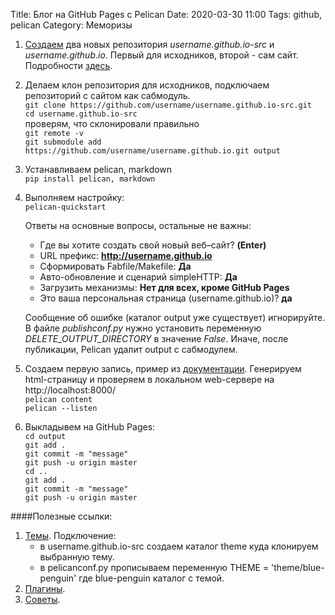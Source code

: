 Title: Блог на GitHub Pages с Pelican
Date: 2020-03-30 11:00
Tags: github, pelican
Category: Меморизы

1. [Создаем](https://github.com/new) два новых репозитория *username.github.io-src* и *username.github.io*.
Первый для исходников, второй - сам сайт. Подробности [здесь](https://pages.github.com/).

2. Делаем клон репозитория для исходников, подключаем репозиторий с сайтом как сабмодуль.  
  `git clone https://github.com/username/username.github.io-src.git`  
  `cd username.github.io-src`  
  проверям, что склонировали правильно  
  `git remote -v`  
  `git submodule add https://github.com/username/username.github.io.git output`  
  
3. Устанавливаем pelican, markdown  
  `pip install pelican, markdown`  
  
4. Выполняем настройку:  
  `pelican-quickstart`  
  
    Ответы на основные вопросы, остальные не важны:  
    - Где вы хотите создать свой новый веб–сайт? **(Enter)**  
    - URL префикс:  **http://username.github.io**  
    - Сформировать Fabfile/Makefile: **Да**  
    - Авто-обновление и сценарий simpleHTTP: **Да**  
    - Загрузить механизмы: **Нет для всех, кроме GitHub Pages**  
    - Это ваша персональная страница (username.github.io)? **да**  
  
    Сообщение об ошибке (каталог output уже существует) игнорируйте.  
    В файле *publishconf.py* нужно установить переменную *DELETE_OUTPUT_DIRECTORY* в значение *False*.
    Иначе, после публикации, Pelican удалит output с сабмодулем.  
  
5. Создаем первую запись, пример из [документации](https://docs.getpelican.com/en/stable/quickstart.html).
Генерируем html-страницу и проверяем в локальном web-сервере на http://localhost:8000/  
  `pelican content`  
  `pelican --listen`  
  
6. Выкладывем на GitHub Pages:  
  `cd output`  
  `git add .`  
  `git commit -m "message"`  
  `git push -u origin master`  
  `cd ..`  
  `git add .`  
  `git commit -m "message"`  
  `git push -u origin master`  

####Полезные ссылки:

1. [Темы](http://pelicanthemes.com/). Подключение:
    - в username.github.io-src создаем каталог theme куда клонируем выбранную тему.
    - в pelicanconf.py прописываем переменную THEME = 'theme/blue-penguin' где blue-penguin каталог с темой.
2. [Плагины](https://github.com/getpelican/pelican-plugins).
3. [Советы](https://github.com/getpelican/pelican/wiki/Tips-n-Tricks).